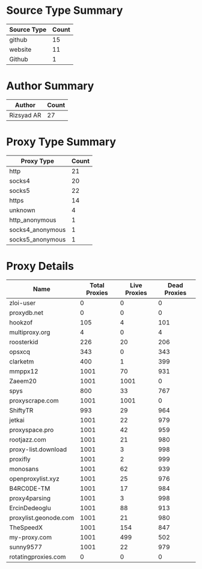 # Source Type Summary

| Source Type | Count |
|-------------|-------|
| github | 15 |
| website | 11 |
| Github | 1 |


# Author Summary

| Author | Count |
|--------|-------|
| Rizsyad AR | 27 |


# Proxy Type Summary

| Proxy Type | Count |
|------------|-------|
| http | 21 |
| socks4 | 20 |
| socks5 | 22 |
| https | 14 |
| unknown | 4 |
| http_anonymous | 1 |
| socks4_anonymous | 1 |
| socks5_anonymous | 1 |


# Proxy Details

| Name | Total Proxies | Live Proxies | Dead Proxies |
|------|---------------|--------------|---------------|
| zloi-user | 0 | 0 | 0 |
| proxydb.net | 0 | 0 | 0 |
| hookzof | 105 | 4 | 101 |
| multiproxy.org | 4 | 0 | 4 |
| roosterkid | 226 | 20 | 206 |
| opsxcq | 343 | 0 | 343 |
| clarketm | 400 | 1 | 399 |
| mmppx12 | 1001 | 70 | 931 |
| Zaeem20 | 1001 | 1001 | 0 |
| spys | 800 | 33 | 767 |
| proxyscrape.com | 1001 | 1001 | 0 |
| ShiftyTR | 993 | 29 | 964 |
| jetkai | 1001 | 22 | 979 |
| proxyspace.pro | 1001 | 42 | 959 |
| rootjazz.com | 1001 | 21 | 980 |
| proxy-list.download | 1001 | 3 | 998 |
| proxifly | 1001 | 2 | 999 |
| monosans | 1001 | 62 | 939 |
| openproxylist.xyz | 1001 | 25 | 976 |
| B4RC0DE-TM | 1001 | 17 | 984 |
| proxy4parsing | 1001 | 3 | 998 |
| ErcinDedeoglu | 1001 | 88 | 913 |
| proxylist.geonode.com | 1001 | 21 | 980 |
| TheSpeedX | 1001 | 154 | 847 |
| my-proxy.com | 1001 | 499 | 502 |
| sunny9577 | 1001 | 22 | 979 |
| rotatingproxies.com | 0 | 0 | 0 |
